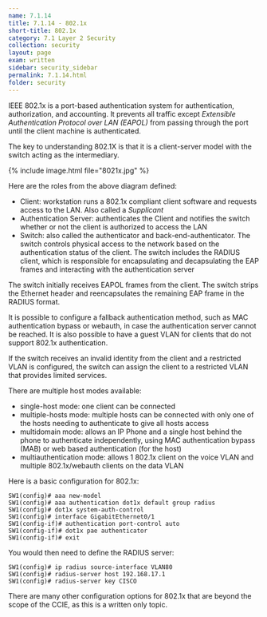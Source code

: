 ```yaml
---
name: 7.1.14
title: 7.1.14 - 802.1x
short-title: 802.1x
category: 7.1 Layer 2 Security
collection: security
layout: page
exam: written
sidebar: security_sidebar
permalink: 7.1.14.html
folder: security
---
```

IEEE 802.1x is a port-based authentication system for authentication, authorization, and accounting. It prevents all traffic except *Extensible Authentication Protocol over LAN (EAPOL)* from passing through the port until the client machine is authenticated.

The key to understanding 802.1X is that it is a client-server model with the switch acting as the intermediary.

{% include image.html file="8021x.jpg" %}

Here are the roles from the above diagram defined:
- Client: workstation runs a 802.1x compliant client software and requests access to the LAN. Also called a *Supplicant*
- Authentication Server: authenticates the Client and notifies the switch whether or not the client is authorized to access the LAN
- Switch: also called the authenticator and back-end-authenticator. The switch controls physical access to the network based on the authentication status of the client. The switch includes the RADIUS client, which is responsible for encapsulating and decapsulating the EAP frames and interacting with the authentication server

The switch initially receives EAPOL frames from the client. The switch strips the Ethernet header and reencapsulates the remaining EAP frame in the RADIUS format.

It is possible to configure a fallback authentication method, such as MAC authentication bypass or webauth, in case the authentication server cannot be reached. It is also possible to have a guest VLAN for clients that do not support 802.1x authentication.

If the switch receives an invalid identity from the client and a restricted VLAN is configured, the switch can assign the client to a restricted VLAN that provides limited services.

There are multiple host modes available:
- single-host mode: one client can be connected
- multiple-hosts mode: multiple hosts can be connected with only one of the hosts needing to authenticate to give all hosts access
- multidomain mode: allows an IP Phone and a single host behind the phone to authenticate independently, using MAC authentication bypass (MAB) or web based authentication (for the host)
- multiauthentication mode: allows 1 802.1x client on the voice VLAN and multiple 802.1x/webauth clients on the data VLAN

Here is a basic configuration for 802.1x:
```
SW1(config)# aaa new-model
SW1(config)# aaa authentication dot1x default group radius
SW1(config)# dot1x system-auth-control
SW1(config)# interface GigabitEthernet0/1
SW1(config-if)# authentication port-control auto
SW1(config-if)# dot1x pae authenticator
SW1(config-if)# exit
```
You would then need to define the RADIUS server:
```
SW1(config)# ip radius source-interface VLAN80
SW1(config)# radius-server host 192.168.17.1
SW1(config)# radius-server key CISCO
```

There are many other configuration options for 802.1x that are beyond the scope of the CCIE, as this is a written only topic.
